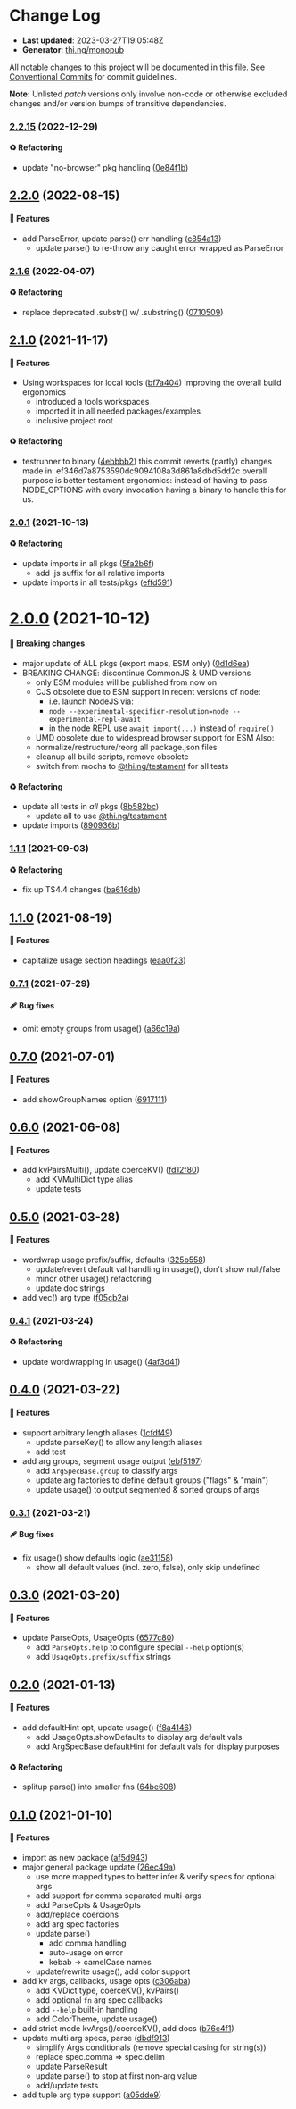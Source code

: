 # Change Log

- **Last updated**: 2023-03-27T19:05:48Z
- **Generator**: [thi.ng/monopub](https://thi.ng/monopub)

All notable changes to this project will be documented in this file.
See [Conventional Commits](https://conventionalcommits.org/) for commit guidelines.

**Note:** Unlisted _patch_ versions only involve non-code or otherwise excluded changes
and/or version bumps of transitive dependencies.

### [2.2.15](https://github.com/thi-ng/umbrella/tree/@thi.ng/args@2.2.15) (2022-12-29)

#### ♻️ Refactoring

- update "no-browser" pkg handling ([0e84f1b](https://github.com/thi-ng/umbrella/commit/0e84f1b))

## [2.2.0](https://github.com/thi-ng/umbrella/tree/@thi.ng/args@2.2.0) (2022-08-15)

#### 🚀 Features

- add ParseError, update parse() err handling ([c854a13](https://github.com/thi-ng/umbrella/commit/c854a13))
  - update parse() to re-throw any caught error wrapped as ParseError

### [2.1.6](https://github.com/thi-ng/umbrella/tree/@thi.ng/args@2.1.6) (2022-04-07)

#### ♻️ Refactoring

- replace deprecated .substr() w/ .substring() ([0710509](https://github.com/thi-ng/umbrella/commit/0710509))

## [2.1.0](https://github.com/thi-ng/umbrella/tree/@thi.ng/args@2.1.0) (2021-11-17)

#### 🚀 Features

- Using workspaces for local tools ([bf7a404](https://github.com/thi-ng/umbrella/commit/bf7a404))
  Improving the overall build ergonomics
  - introduced a tools workspaces
  - imported it in all needed packages/examples
  - inclusive project root

#### ♻️ Refactoring

- testrunner to binary ([4ebbbb2](https://github.com/thi-ng/umbrella/commit/4ebbbb2))
  this commit reverts (partly) changes made in:
  ef346d7a8753590dc9094108a3d861a8dbd5dd2c
  overall purpose is better testament ergonomics:
  instead of having to pass NODE_OPTIONS with every invocation
  having a binary to handle this for us.

### [2.0.1](https://github.com/thi-ng/umbrella/tree/@thi.ng/args@2.0.1) (2021-10-13)

#### ♻️ Refactoring

- update imports in all pkgs ([5fa2b6f](https://github.com/thi-ng/umbrella/commit/5fa2b6f))
  - add .js suffix for all relative imports
- update imports in all tests/pkgs ([effd591](https://github.com/thi-ng/umbrella/commit/effd591))

# [2.0.0](https://github.com/thi-ng/umbrella/tree/@thi.ng/args@2.0.0) (2021-10-12)

#### 🛑 Breaking changes

- major update of ALL pkgs (export maps, ESM only) ([0d1d6ea](https://github.com/thi-ng/umbrella/commit/0d1d6ea))
- BREAKING CHANGE: discontinue CommonJS & UMD versions
  - only ESM modules will be published from now on
  - CJS obsolete due to ESM support in recent versions of node:
    - i.e. launch NodeJS via:
    - `node --experimental-specifier-resolution=node --experimental-repl-await`
    - in the node REPL use `await import(...)` instead of `require()`
  - UMD obsolete due to widespread browser support for ESM
  Also:
  - normalize/restructure/reorg all package.json files
  - cleanup all build scripts, remove obsolete
  - switch from mocha to [@thi.ng/testament](https://github.com/thi-ng/umbrella/tree/main/packages/testament) for all tests

#### ♻️ Refactoring

- update all tests in _all_ pkgs ([8b582bc](https://github.com/thi-ng/umbrella/commit/8b582bc))
  - update all to use [@thi.ng/testament](https://github.com/thi-ng/umbrella/tree/main/packages/testament)
- update imports ([890936b](https://github.com/thi-ng/umbrella/commit/890936b))

### [1.1.1](https://github.com/thi-ng/umbrella/tree/@thi.ng/args@1.1.1) (2021-09-03)

#### ♻️ Refactoring

- fix up TS4.4 changes ([ba616db](https://github.com/thi-ng/umbrella/commit/ba616db))

## [1.1.0](https://github.com/thi-ng/umbrella/tree/@thi.ng/args@1.1.0) (2021-08-19)

#### 🚀 Features

- capitalize usage section headings ([eaa0f23](https://github.com/thi-ng/umbrella/commit/eaa0f23))

### [0.7.1](https://github.com/thi-ng/umbrella/tree/@thi.ng/args@0.7.1) (2021-07-29)

#### 🩹 Bug fixes

- omit empty groups from usage() ([a66c19a](https://github.com/thi-ng/umbrella/commit/a66c19a))

## [0.7.0](https://github.com/thi-ng/umbrella/tree/@thi.ng/args@0.7.0) (2021-07-01)

#### 🚀 Features

- add showGroupNames option ([6917111](https://github.com/thi-ng/umbrella/commit/6917111))

## [0.6.0](https://github.com/thi-ng/umbrella/tree/@thi.ng/args@0.6.0) (2021-06-08)

#### 🚀 Features

- add kvPairsMulti(), update coerceKV() ([fd12f80](https://github.com/thi-ng/umbrella/commit/fd12f80))
  - add KVMultiDict type alias
  - update tests

## [0.5.0](https://github.com/thi-ng/umbrella/tree/@thi.ng/args@0.5.0) (2021-03-28)

#### 🚀 Features

- wordwrap usage prefix/suffix, defaults ([325b558](https://github.com/thi-ng/umbrella/commit/325b558))
  - update/revert default val handling in usage(), don't show null/false
  - minor other usage() refactoring
  - update doc strings
- add vec() arg type ([f05cb2a](https://github.com/thi-ng/umbrella/commit/f05cb2a))

### [0.4.1](https://github.com/thi-ng/umbrella/tree/@thi.ng/args@0.4.1) (2021-03-24)

#### ♻️ Refactoring

- update wordwrapping in usage() ([4af3d41](https://github.com/thi-ng/umbrella/commit/4af3d41))

## [0.4.0](https://github.com/thi-ng/umbrella/tree/@thi.ng/args@0.4.0) (2021-03-22)

#### 🚀 Features

- support arbitrary length aliases ([1cfdf49](https://github.com/thi-ng/umbrella/commit/1cfdf49))
  - update parseKey() to allow any length aliases
  - add test
- add arg groups, segment usage output ([ebf5197](https://github.com/thi-ng/umbrella/commit/ebf5197))
  - add `ArgSpecBase.group` to classify args
  - update arg factories to define default groups ("flags" & "main")
  - update usage() to output segmented & sorted groups of args

### [0.3.1](https://github.com/thi-ng/umbrella/tree/@thi.ng/args@0.3.1) (2021-03-21)

#### 🩹 Bug fixes

- fix usage() show defaults logic ([ae31158](https://github.com/thi-ng/umbrella/commit/ae31158))
  - show all default values (incl. zero, false), only skip undefined

## [0.3.0](https://github.com/thi-ng/umbrella/tree/@thi.ng/args@0.3.0) (2021-03-20)

#### 🚀 Features

- update ParseOpts, UsageOpts ([6577c80](https://github.com/thi-ng/umbrella/commit/6577c80))
  - add `ParseOpts.help` to configure special `--help` option(s)
  - add `UsageOpts.prefix/suffix` strings

## [0.2.0](https://github.com/thi-ng/umbrella/tree/@thi.ng/args@0.2.0) (2021-01-13)

#### 🚀 Features

- add defaultHint opt, update usage() ([f8a4146](https://github.com/thi-ng/umbrella/commit/f8a4146))
  - add UsageOpts.showDefaults to display arg default vals
  - add ArgSpecBase.defaultHint for default vals for display purposes

#### ♻️ Refactoring

- splitup parse() into smaller fns ([64be608](https://github.com/thi-ng/umbrella/commit/64be608))

## [0.1.0](https://github.com/thi-ng/umbrella/tree/@thi.ng/args@0.1.0) (2021-01-10)

#### 🚀 Features

- import as new package ([af5d943](https://github.com/thi-ng/umbrella/commit/af5d943))
- major general package update ([26ec49a](https://github.com/thi-ng/umbrella/commit/26ec49a))
  - use more mapped types to better infer & verify specs for optional args
  - add support for comma separated multi-args
  - add ParseOpts & UsageOpts
  - add/replace coercions
  - add arg spec factories
  - update parse()
    - add comma handling
    - auto-usage on error
    - kebab -> camelCase names
  - update/rewrite usage(), add color support
- add kv args, callbacks, usage opts ([c306aba](https://github.com/thi-ng/umbrella/commit/c306aba))
  - add KVDict type, coerceKV(), kvPairs()
  - add optional `fn` arg spec callbacks
  - add `--help` built-in handling
  - add ColorTheme, update usage()
- add strict mode kvArgs()/coerceKV(), add docs ([b76c4f1](https://github.com/thi-ng/umbrella/commit/b76c4f1))
- update multi arg specs, parse ([dbdf913](https://github.com/thi-ng/umbrella/commit/dbdf913))
  - simplify Args conditionals (remove special casing for string(s))
  - replace spec.comma => spec.delim
  - update ParseResult
  - update parse() to stop at first non-arg value
  - add/update tests
- add tuple arg type support ([a05dde9](https://github.com/thi-ng/umbrella/commit/a05dde9))
